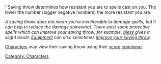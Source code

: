 ''Saving throw determines how resistant you are to spells cast on you.
The lower the number (bigger negative numbers) the more resistant you
are.

*A saving throw does not mean you're invulnerable to damage spells, but
it can help to reduce the damage somewhat. There exist some protective
spells which can improve your saving throw; for example,
[bless](Bless.md "wikilink") gives a slight boost.
[Equipment](:Category:_Gear.md "wikilink") can also sometimes [improve
your saving throw](:Category:_Saving-Throw_Gear.md "wikilink").*

[Characters](:Category:_Characters.md "wikilink") may view their saving
throw using their [score](Score.md "wikilink")
[command](:Category:_Commands.md "wikilink").

[Category: Characters](Category:_Characters "wikilink")
